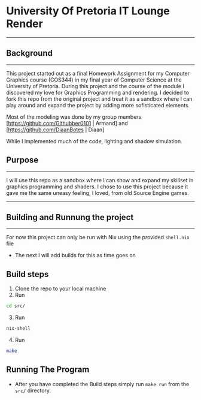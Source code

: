 # University Of Pretoria IT Lounge Render

---

## Background

---

This project started out as a final Homework Assignment for my Computer Graphics course (COS344) in my final year of Computer Science at the University of Pretoria. During this project and the course of the module I discovered my love for Graphics Programming and rendering. 
I decided to fork this repo from the original project and treat it as a sandbox where I can play around and expand the project by adding more sofisticated elements. 

Most of the modeling was done by my group members [https://github.com/Githubber0101 | Armand] and [https://github.com/DiaanBotes | Diaan]

While I implemented much of the code, lighting and shadow simulation.

## Purpose

---

I will use this repo as a sandbox where I can show and expand my skillset in graphics programming and shaders. 
I chose to use this project because it gave me the same uneasy feeling, I loved, from old Source Engine games.

---

## Building and Runnung the project

---

For now this project can only be run with Nix using the provided `shell.nix` file

- The next I will add builds for this as time goes on

## Build steps

1. Clone the repo to your local machine
2. Run 
```bash
cd src/
```
3. Run 
```bash 
nix-shell
```
4. Run 
```bash 
make
```

## Running The Program

- After you have completed the Build steps simply run `make run` from the `src/` directory.
